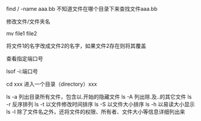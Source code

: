 find / -name aaa.bb  不知道文件在哪个目录下来查找文件aaa.bb

修改文件/文件夹名

mv file1 file2

将文件1的名字改成文件2的名字，如果文件2存在则将其覆盖



查看指定端口号

lsof -i:端口号

cd xxx 进入一个目录（directory）xxx


ls -a 列出目录所有文件，包含以.开始的隐藏文件
ls -A 列出除.及..的其它文件
ls -r 反序排列
ls -t 以文件修改时间排序
ls -S 以文件大小排序
ls -h 以易读大小显示
ls -l 除了文件名之外，还将文件的权限、所有者、文件大小等信息详细列出来


